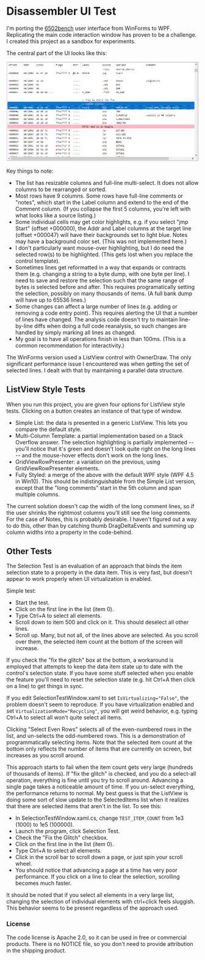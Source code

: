 # Disassembler UI Test #

I'm porting the [6502bench](https://github.com/fadden/6502bench) user
interface from WinForms to WPF.  Replicating the main code interaction
window has proven to be a challenge.  I created this project as a
sandbox for experiments.

The central part of the UI looks like this:

![WinForms Sample](wf-sample.png)

Key things to note:

 * The list has resizable columns and full-line multi-select.  It does
   not allow columns to be rearranged or sorted.
 * Most rows have 9 columns.  Some rows have full-line comments or "notes",
   which start in the Label column and extend to the end of the Comment
   column.  (If you collapse the first 5 columns, you're left with what
   looks like a source listing.)
 * Some individual cells may get color highlights, e.g. if you select
   "jmp Start" (offset +000000), the Addr and Label columns at the target
   line (offset +000047) will have their backgrounds set to light blue.
   Notes may have a background color set.  (This was not implemented here.)
 * I don't particularly want mouse-over highlighting, but I do need the
   selected row(s) to be highlighted.  (This gets lost when you replace the
   control template).
 * Sometimes lines get reformatted in a way that expands or contracts them
   (e.g. changing a string to a byte dump, with one byte per line).  I need
   to save and restore the selection such that the same range of bytes is
   selected before and after.  This requires programatically setting the
   selection, possibly on many thousands of items.  (A full bank dump will
   have up to 65536 lines.)
 * Some changes can affect a large number of lines (e.g. adding or removing
   a code entry point).  This requires alerting the UI that a number of
   lines have changed.  The analysis code doesn't try to maintain
   line-by-line diffs when doing a full code reanalysis, so such changes
   are handled by simply marking all lines as changed.
 * My goal is to have all operations finish in less than 100ms.  (This is
   a common recommendation for interactivity.)

The WinForms version used a ListView control with OwnerDraw.  The only
significant performance issue I encountered was when getting the set of
selected lines.  I dealt with that by maintaining a parallel data structure.


## ListView Style Tests ##

When you run this project, you are given four options for ListView
style tests.  Clicking on a button creates an instance of that type of window.

 * Simple List: the data is presented in a generic ListView.  This lets
   you compare the default style.
 * Multi-Column Template: a partial implementation based on a Stack Overflow
   answer.  The selection highlighting is partially implemented -- you'll
   notice that it's green and doesn't look quite right on the long lines -- and
   the mouse-hover effects don't work on the long lines.
 * GridViewRowPresenter: a variation on the previous, using
   GridViewRowPresenter elements.
 * Fully Styled: a merge of the above with the default WPF style (WPF 4.5
   in Win10).  This should be indistinguishable from the Simple List
   version, except that the "long comments" start in the 5th column and
   span multiple columns.

The current solution doesn't cap the width of the long comment lines, so
if the user shrinks the rightmost columns you'll still see the long comments.
For the case of Notes, this is probably desirable.  I haven't figured out a
way to do this, other than by catching thumb DragDeltaEvents and summing up
column widths into a property in the code-behind.


## Other Tests ##

The Selection Test is an evaluation of an approach that binds the item
selection state to a property in the data item.  This is very fast, but
doesn't appear to work properly when UI virtualization is enabled.

Simple test:

 * Start the test.
 * Click on the first line in the list (item 0).
 * Type Ctrl+A to select all elements.
 * Scroll down to item 500 and click on it.  This should deselect all
   other lines.
 * Scroll up.  Many, but not all, of the lines above are selected.  As you
   scroll over them, the selected item count at the bottom of the screen
   will increase.

If you check the "fix the glitch" box at the bottom, a workaround is
employed that attempts to keep the data item state up to date with the
control's selection state.  If you have some stuff selected when you enable
the feature you'll need to reset the selection state (e.g. hit Ctrl+A then
click on a line) to get things in sync.

If you edit SelectionTestWindow.xaml to set `IsVirtualizing="False"`, the
problem doesn't seem to reproduce.  If you have virtualization enabled and
set `VirtualizationMode="Recycling"`, you will get weird behavior, e.g.
typing Ctrl+A to select all won't quite select all items.

Clicking "Select Even Rows" selects all of the even-numbered rows in the
list, and un-selects the odd-numbered rows.  This is a demonstration of
programmatically selecting items.  Note that the selected item count at the
bottom only reflects the number of items that are currently on screen, but
increases as you scroll around.

This approach starts to fail when the item count gets very large
(hundreds of thousands of items).  If "fix the glitch" is checked, and
you do a select-all operation, everything is fine until you try to scroll
around.  Advancing a single page takes a noticeable amount of time.  If
you un-select everything, the performance returns to normal.  My best
guess is that the ListView is doing some sort of slow update to the
SelectedItems list when it realizes that there are selected items that
aren't in the list.  To see this:

 * In SelectionTestWindow.xaml.cs, change `TEST_ITEM_COUNT` from
   1e3 (1000) to 1e5 (100000).
 * Launch the program, click Selection Test.
 * Check the "Fix the Glitch" checkbox.
 * Click on the first line in the list (item 0).
 * Type Ctrl+A to select all elements.
 * Click in the scroll bar to scroll down a page, or just spin your
   scroll wheel.
 * You should notice that advancing a page at a time has very poor
   performance.  If you click on a line to clear the selection, scrolling
   becomes much faster.

It should be noted that if you select all elements in a very large list,
changing the selection of individual elements with ctrl+click feels sluggish.
This behavior seems to be present regardless of the approach used.


### License ###

The code license is Apache 2.0, so it can be used in free or commercial
products.  There is no NOTICE file, so you don't need to provide attribution
in the shipping product.
